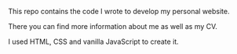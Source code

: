 This repo contains the code I wrote to develop my personal website.

There you can find more information about me as well as my CV.

I used HTML, CSS and vanilla JavaScript to create it.
